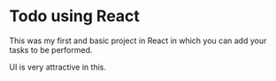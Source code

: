 # Todo using React

This was my first and basic project in React in which you can add your tasks to be performed.

UI is very attractive in this. 
































































